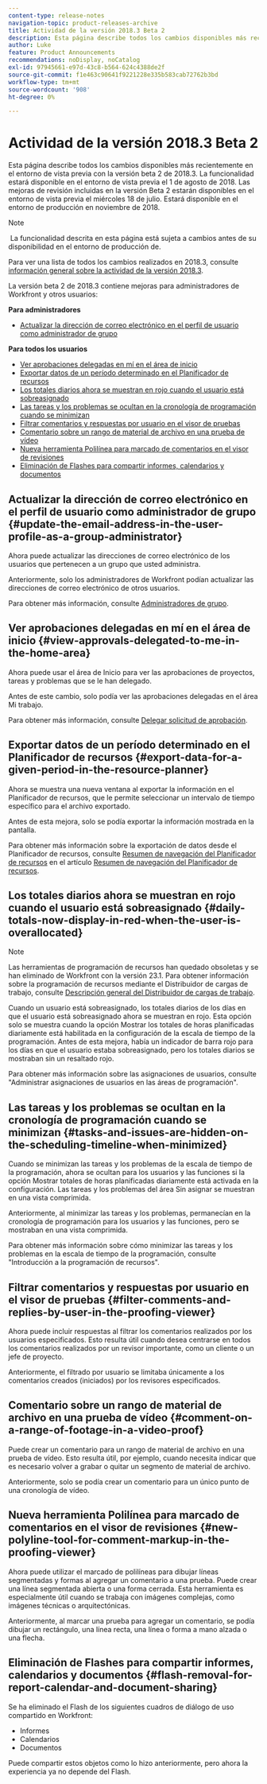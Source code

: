 ```yaml
---
content-type: release-notes
navigation-topic: product-releases-archive
title: Actividad de la versión 2018.3 Beta 2
description: Esta página describe todos los cambios disponibles más recientemente en el entorno de vista previa con la versión beta 2 de 2018.3. La funcionalidad estará disponible en el entorno de vista previa el 1 de agosto de 2018. Las mejoras de revisión incluidas en la versión Beta 2 estarán disponibles en el entorno de vista previa el miércoles 18 de julio. Estará disponible en el entorno de producción en noviembre de 2018.
author: Luke
feature: Product Announcements
recommendations: noDisplay, noCatalog
exl-id: 97945661-e97d-43c8-b564-624c4388de2f
source-git-commit: f1e463c90641f9221228e335b583cab72762b3bd
workflow-type: tm+mt
source-wordcount: '908'
ht-degree: 0%

---
```


# Actividad de la versión 2018.3 Beta 2

Esta página describe todos los cambios disponibles más recientemente en el entorno de vista previa con la versión beta 2 de 2018.3. La funcionalidad estará disponible en el entorno de vista previa el 1 de agosto de 2018. Las mejoras de revisión incluidas en la versión Beta 2 estarán disponibles en el entorno de vista previa el miércoles 18 de julio. Estará disponible en el entorno de producción en noviembre de 2018.

>[!NOTE]
>
> La funcionalidad descrita en esta página está sujeta a cambios antes de su disponibilidad en el entorno de producción de.

Para ver una lista de todos los cambios realizados en 2018.3, consulte  [información general sobre la actividad de la versión 2018.3](../../../../product-announcements/product-releases/quarterly-release-archive/2018.3-release-activity/2018-3-release-activity-overview.md).

La versión beta 2 de 2018.3 contiene mejoras para administradores de Workfront y otros usuarios:

**Para administradores**

* [Actualizar la dirección de correo electrónico en el perfil de usuario como administrador de grupo](#update-the-email-address-in-the-user-profile-as-a-group-administrator)

**Para todos los usuarios**

* [Ver aprobaciones delegadas en mí en el área de inicio](#view-approvals-delegated-to-me-in-the-home-area)
* [Exportar datos de un período determinado en el Planificador de recursos](#export-data-for-a-given-period-in-the-resource-planner)
* [Los totales diarios ahora se muestran en rojo cuando el usuario está sobreasignado](#daily-totals-now-display-in-red-when-the-user-is-overallocated)
* [Las tareas y los problemas se ocultan en la cronología de programación cuando se minimizan](#tasks-and-issues-are-hidden-on-the-scheduling-timeline-when-minimized)
* [Filtrar comentarios y respuestas por usuario en el visor de pruebas](#filter-comments-and-replies-by-user-in-the-proofing-viewer)
* [Comentario sobre un rango de material de archivo en una prueba de vídeo](#comment-on-a-range-of-footage-in-a-video-proof)
* [Nueva herramienta Polilínea para marcado de comentarios en el visor de revisiones](#new-polyline-tool-for-comment-markup-in-the-proofing-viewer)
* [Eliminación de Flashes para compartir informes, calendarios y documentos](#flash-removal-for-report-calendar-and-document-sharing)

## Actualizar la dirección de correo electrónico en el perfil de usuario como administrador de grupo {#update-the-email-address-in-the-user-profile-as-a-group-administrator}

Ahora puede actualizar las direcciones de correo electrónico de los usuarios que pertenecen a un grupo que usted administra. 

Anteriormente, solo los administradores de Workfront podían actualizar las direcciones de correo electrónico de otros usuarios. 

Para obtener más información, consulte [Administradores de grupo](../../../../administration-and-setup/manage-groups/group-roles/group-administrators.md).

## Ver aprobaciones delegadas en mí en el área de inicio {#view-approvals-delegated-to-me-in-the-home-area}

Ahora puede usar el área de Inicio para ver las aprobaciones de proyectos, tareas y problemas que se le han delegado.

Antes de este cambio, solo podía ver las aprobaciones delegadas en el área Mi trabajo.

Para obtener más información, consulte [Delegar solicitud de aprobación](../../../../review-and-approve-work/manage-approvals/delegate-approval-requests.md).

## Exportar datos de un período determinado en el Planificador de recursos {#export-data-for-a-given-period-in-the-resource-planner}

Ahora se muestra una nueva ventana al exportar la información en el Planificador de recursos, que le permite seleccionar un intervalo de tiempo específico para el archivo exportado.

Antes de esta mejora, solo se podía exportar la información mostrada en la pantalla.

Para obtener más información sobre la exportación de datos desde el Planificador de recursos, consulte [Resumen de navegación del Planificador de recursos](../../../../resource-mgmt/resource-planning/resource-planner-navigation.md) en el artículo [Resumen de navegación del Planificador de recursos](../../../../resource-mgmt/resource-planning/resource-planner-navigation.md).

## Los totales diarios ahora se muestran en rojo cuando el usuario está sobreasignado {#daily-totals-now-display-in-red-when-the-user-is-overallocated}

>[!NOTE]
>
>Las herramientas de programación de recursos han quedado obsoletas y se han eliminado de Workfront con la versión 23.1. Para obtener información sobre la programación de recursos mediante el Distribuidor de cargas de trabajo, consulte [Descripción general del Distribuidor de cargas de trabajo](../../../../resource-mgmt/workload-balancer/overview-workload-balancer.md).

Cuando un usuario está sobreasignado, los totales diarios de los días en que el usuario está sobreasignado ahora se muestran en rojo. Esta opción solo se muestra cuando la opción Mostrar los totales de horas planificadas diariamente está habilitada en la configuración de la escala de tiempo de la programación. Antes de esta mejora, había un indicador de barra rojo para los días en que el usuario estaba sobreasignado, pero los totales diarios se mostraban sin un resaltado rojo.

Para obtener más información sobre las asignaciones de usuarios, consulte &quot;Administrar asignaciones de usuarios en las áreas de programación&quot;.

## Las tareas y los problemas se ocultan en la cronología de programación cuando se minimizan {#tasks-and-issues-are-hidden-on-the-scheduling-timeline-when-minimized}

Cuando se minimizan las tareas y los problemas de la escala de tiempo de la programación, ahora se ocultan para los usuarios y las funciones si la opción Mostrar totales de horas planificadas diariamente está activada en la configuración. Las tareas y los problemas del área Sin asignar se muestran en una vista comprimida.

Anteriormente, al minimizar las tareas y los problemas, permanecían en la cronología de programación para los usuarios y las funciones, pero se mostraban en una vista comprimida.

Para obtener más información sobre cómo minimizar las tareas y los problemas en la escala de tiempo de la programación, consulte &quot;Introducción a la programación de recursos&quot;.

## Filtrar comentarios y respuestas por usuario en el visor de pruebas {#filter-comments-and-replies-by-user-in-the-proofing-viewer}

Ahora puede incluir respuestas al filtrar los comentarios realizados por los usuarios especificados. Esto resulta útil cuando desea centrarse en todos los comentarios realizados por un revisor importante, como un cliente o un jefe de proyecto.

Anteriormente, el filtrado por usuario se limitaba únicamente a los comentarios creados (iniciados) por los revisores especificados.

## Comentario sobre un rango de material de archivo en una prueba de vídeo {#comment-on-a-range-of-footage-in-a-video-proof}

Puede crear un comentario para un rango de material de archivo en una prueba de vídeo. Esto resulta útil, por ejemplo, cuando necesita indicar que es necesario volver a grabar o quitar un segmento de material de archivo.

Anteriormente, solo se podía crear un comentario para un único punto de una cronología de vídeo.

## Nueva herramienta Polilínea para marcado de comentarios en el visor de revisiones {#new-polyline-tool-for-comment-markup-in-the-proofing-viewer}

Ahora puede utilizar el marcado de polilíneas para dibujar líneas segmentadas y formas al agregar un comentario a una prueba. Puede crear una línea segmentada abierta o una forma cerrada. Esta herramienta es especialmente útil cuando se trabaja con imágenes complejas, como imágenes técnicas o arquitectónicas.

Anteriormente, al marcar una prueba para agregar un comentario, se podía dibujar un rectángulo, una línea recta, una línea o forma a mano alzada o una flecha.

## Eliminación de Flashes para compartir informes, calendarios y documentos {#flash-removal-for-report-calendar-and-document-sharing}

Se ha eliminado el Flash de los siguientes cuadros de diálogo de uso compartido en Workfront:

* Informes
* Calendarios
* Documentos

Puede compartir estos objetos como lo hizo anteriormente, pero ahora la experiencia ya no depende del Flash.
